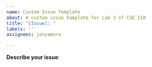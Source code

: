 ```yaml
---
name: Custom Issue Template
about: A custom issue template for Lab 3 of CSE 110
title: "[Issue]: "
labels: ''
assignees: jonzamora

---
```


**Describe your issue**:
